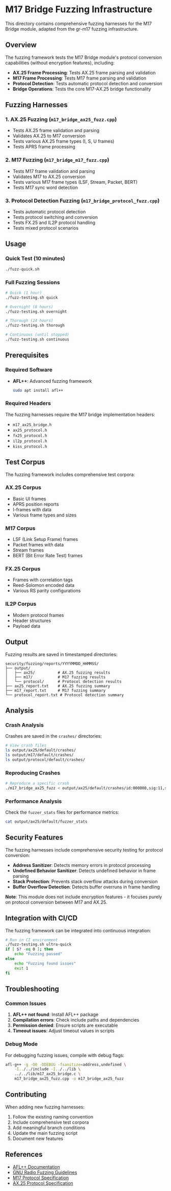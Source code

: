 # M17 Bridge Fuzzing Infrastructure

This directory contains comprehensive fuzzing harnesses for the M17 Bridge module, adapted from the gr-m17 fuzzing infrastructure.

## Overview

The fuzzing framework tests the M17 Bridge module's protocol conversion capabilities (without encryption features), including:

- **AX.25 Frame Processing**: Tests AX.25 frame parsing and validation
- **M17 Frame Processing**: Tests M17 frame parsing and validation  
- **Protocol Detection**: Tests automatic protocol detection and conversion
- **Bridge Operations**: Tests the core M17-AX.25 bridge functionality

## Fuzzing Harnesses

### 1. AX.25 Fuzzing (`m17_bridge_ax25_fuzz.cpp`)
- Tests AX.25 frame validation and parsing
- Validates AX.25 to M17 conversion
- Tests various AX.25 frame types (I, S, U frames)
- Tests APRS frame processing

### 2. M17 Fuzzing (`m17_bridge_m17_fuzz.cpp`)
- Tests M17 frame validation and parsing
- Validates M17 to AX.25 conversion
- Tests various M17 frame types (LSF, Stream, Packet, BERT)
- Tests M17 sync word detection

### 3. Protocol Detection Fuzzing (`m17_bridge_protocol_fuzz.cpp`)
- Tests automatic protocol detection
- Tests protocol switching and conversion
- Tests FX.25 and IL2P protocol handling
- Tests mixed protocol scenarios

## Usage

### Quick Test (10 minutes)
```bash
./fuzz-quick.sh
```

### Full Fuzzing Sessions
```bash
# Quick (1 hour)
./fuzz-testing.sh quick

# Overnight (8 hours)
./fuzz-testing.sh overnight

# Thorough (24 hours)
./fuzz-testing.sh thorough

# Continuous (until stopped)
./fuzz-testing.sh continuous
```

## Prerequisites

### Required Software
- **AFL++**: Advanced fuzzing framework
  ```bash
  sudo apt install afl++
  ```

### Required Headers
The fuzzing harnesses require the M17 bridge implementation headers:
- `m17_ax25_bridge.h`
- `ax25_protocol.h`
- `fx25_protocol.h`
- `il2p_protocol.h`
- `kiss_protocol.h`

## Test Corpus

The fuzzing framework includes comprehensive test corpora:

### AX.25 Corpus
- Basic UI frames
- APRS position reports
- I-frames with data
- Various frame types and sizes

### M17 Corpus
- LSF (Link Setup Frame) frames
- Packet frames with data
- Stream frames
- BERT (Bit Error Rate Test) frames

### FX.25 Corpus
- Frames with correlation tags
- Reed-Solomon encoded data
- Various RS parity configurations

### IL2P Corpus
- Modern protocol frames
- Header structures
- Payload data

## Output

Fuzzing results are saved in timestamped directories:
```
security/fuzzing/reports/YYYYMMDD_HHMMSS/
├── output/
│   ├── ax25/          # AX.25 fuzzing results
│   ├── m17/           # M17 fuzzing results
│   └── protocol/      # Protocol detection results
├── ax25_report.txt    # AX.25 fuzzing summary
├── m17_report.txt     # M17 fuzzing summary
└── protocol_report.txt # Protocol detection summary
```

## Analysis

### Crash Analysis
Crashes are saved in the `crashes/` directories:
```bash
# View crash files
ls output/ax25/default/crashes/
ls output/m17/default/crashes/
ls output/protocol/default/crashes/
```

### Reproducing Crashes
```bash
# Reproduce a specific crash
./m17_bridge_ax25_fuzz < output/ax25/default/crashes/id:000000,sig:11,src:000000,op:flip1,pos:0
```

### Performance Analysis
Check the `fuzzer_stats` files for performance metrics:
```bash
cat output/ax25/default/fuzzer_stats
```

## Security Features

The fuzzing harnesses include comprehensive security testing for protocol conversion:

- **Address Sanitizer**: Detects memory errors in protocol processing
- **Undefined Behavior Sanitizer**: Detects undefined behavior in frame parsing
- **Stack Protection**: Prevents stack overflow attacks during conversion
- **Buffer Overflow Detection**: Detects buffer overruns in frame handling

**Note**: This module does not include encryption features - it focuses purely on protocol conversion between M17 and AX.25.

## Integration with CI/CD

The fuzzing framework can be integrated into continuous integration:

```bash
# Run in CI environment
./fuzz-testing.sh ultra-quick
if [ $? -eq 0 ]; then
    echo "Fuzzing passed"
else
    echo "Fuzzing found issues"
    exit 1
fi
```

## Troubleshooting

### Common Issues

1. **AFL++ not found**: Install AFL++ package
2. **Compilation errors**: Check include paths and dependencies
3. **Permission denied**: Ensure scripts are executable
4. **Timeout issues**: Adjust timeout values in scripts

### Debug Mode

For debugging fuzzing issues, compile with debug flags:
```bash
afl-g++ -g -O0 -DDEBUG -fsanitize=address,undefined \
    -I../../include -I../../lib \
    ../../lib/m17_ax25_bridge.c \
    m17_bridge_ax25_fuzz.cpp -o m17_bridge_ax25_fuzz
```

## Contributing

When adding new fuzzing harnesses:

1. Follow the existing naming convention
2. Include comprehensive test corpora
3. Add meaningful branch conditions
4. Update the main fuzzing script
5. Document new features

## References

- [AFL++ Documentation](https://github.com/AFLplusplus/AFLplusplus)
- [GNU Radio Fuzzing Guidelines](https://wiki.gnuradio.org/index.php/Fuzzing)
- [M17 Protocol Specification](https://spec.m17project.org/)
- [AX.25 Protocol Specification](https://www.tapr.org/pdf/AX25.2.2.pdf)
